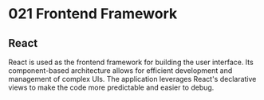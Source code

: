 # 021 Frontend Framework

## React

React is used as the frontend framework for building the user interface. Its component-based architecture allows for efficient development and management of complex UIs. The application leverages React's declarative views to make the code more predictable and easier to debug.
